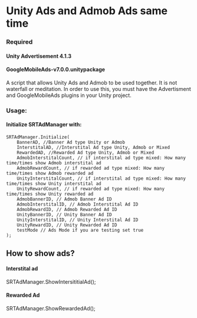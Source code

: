 # Unity Ads and Admob Ads same time

### Required
#### Unity Advertisement 4.1.3  
#### GoogleMobileAds-v7.0.0.unitypackage  


A script that allows Unity Ads and Admob to be used together. It is not waterfall or meditation. In order to use this, you must have the Advertisment and GoogleMobileAds plugins in your Unity project.  
  
  
### Usage:
#### Initialize SRTAdManager with:
      
	SRTAdManager.Initialize(  
		BannerAD, //Banner Ad type Unity or Admob  
		InterstitalAD, //Interstital Ad type Unity, Admob or Mixed  
		RewardedAD, //Rewarded Ad type Unity, Admob or Mixed  
		AdmobInterstitalCount, // if interstital ad type mixed: How many time/times show Admob interstital ad  
		AdmobRewardCount, // if rewarded ad type mixed: How many time/times show Admob rewarded ad  
		UnityInterstitalCount, // if interstital ad type mixed: How many time/times show Unity interstital ad  
		UnityRewardCount, // if rewarded ad type mixed: How many time/times show Unity rewarded ad  
		AdmobBannerID, // Admob Banner Ad ID  
		AdmobInterstitalID, // Admob Interstital Ad ID  
		AdmobRewardID, // Admob Rewarded Ad ID  
		UnityBannerID, // Unity Banner Ad ID  
		UnityInterstitalID, // Unity Interstital Ad ID  
		UnityRewardID, // Unity Rewarded Ad ID  
		testMode // Ads Mode if you are testing set true  
	);  
      
      
## How to show ads? 

#### Interstital ad

SRTAdManager.ShowIntersititialAd();

#### Rewarded Ad

SRTAdManager.ShowRewardedAd();
      
